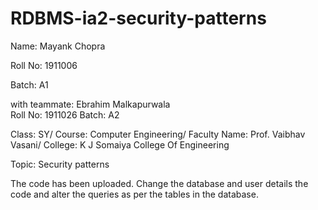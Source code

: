 # RDBMS-ia2-security-patterns

Name: Mayank Chopra

Roll No: 1911006

Batch: A1

with teammate:
Ebrahim Malkapurwala  
Roll No: 1911026
Batch: A2

Class: SY/ Course: Computer Engineering/ Faculty Name: Prof. Vaibhav Vasani/ College: K J Somaiya College Of Engineering

Topic: Security patterns

The code has been uploaded.
Change the database and user details the code and alter the queries as per the tables in the database.

